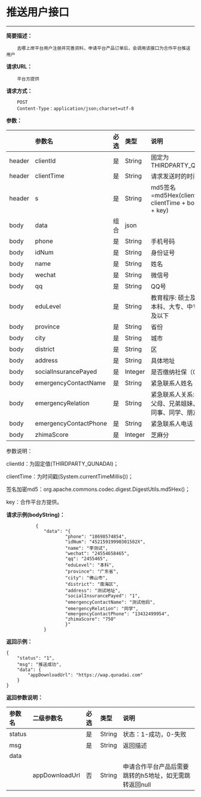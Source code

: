 # 推送用户接口

---

**简要描述：**

```
    去哪上岸平台用户注册并完善资料，申请平台产品订单后，会调用该接口为合作平台推送用户
```

**请求URL：**

```
    平台方提供
```

**请求方式：**

```
    POST
    Content-Type：application/json;charset=utf-8
```

**参数：**

|  | 参数名 | 必选 | 类型 | 说明 |
| :--- | :--- | :--- | :--- | :--- |
| header | clientId | 是 | String | 固定为THIRDPARTY\_QUNADAI |
| header | clientTime | 是 | String | 请求发送时的时间 |
| header | s | 是 | String | md5签名=md5Hex\(clientId + clientTime + bodyString + key\) |
| body | data | 组合 | json |  |
| body | phone | 是 | String | 手机号码 |
| body | idNum | 是 | String | 身份证号 |
| body | name | 是 | String | 姓名 |
| body | wechat | 是 | String | 微信号 |
| body | qq | 是 | String | QQ号 |
| body | eduLevel | 是 | String | 教育程序: 硕士及以上、本科、大专、中专/高中及以下 |
| body | province | 是 | String | 省份 |
| body | city | 是 | String | 城市 |
| body | district | 是 | String | 区 |
| body | address | 是 | String | 具体地址 |
| body | socialInsurancePayed | 是 | Integer | 是否缴纳社保（0否1是） |
| body | emergencyContactName | 是 | String | 紧急联系人姓名 |
| body | emergencyRelation | 是 | String | 紧急联系人关系: 配偶、 父母、兄弟姐妹、子女、同事、同学、朋友 |
| body | emergencyContactPhone | 是 | String | 紧急联系人电话 |
| body | zhimaScore | 是 | Integer | 芝麻分 |

参数说明：

clientId：为固定值\(THIRDPARTY\_QUNADAI\)；

clientTime：为时间戳\(System.currentTimeMillis\(\)\)；

签名加密md5：org.apache.commons.codec.digest.DigestUtils.md5Hex\(\)；

key：合作平台方提供。

**请求示例\(**bodyString**\)：**

```
           {
              "data": "{
                      "phone": "18698574854",
                      "idNum": "45215919990301502X",
                      "name": "李测试",
                      "wechat": "24554658465",
                      "qq": "2455465",
                      "eduLevel": "本科",
                      "province": "广东省",
                      "city": "佛山市",
                      "district": "南海区",
                      "address": "测试地址",
                      "socialInsurancePayed": "1",
                      "emergencyContactName": "测试他妈",
                      "emergencyRelation": "同学",
                      "emergencyContactPhone": "13432499954",                                          
                      "zhimaScore": "750"
                      }"
              }
```

**返回示例：**

```
{
    "status": "1",
    "msg": "推送成功",
    "data": {
        "appDownloadUrl": "https://wap.qunadai.com"
    }
}
```

**返回参数说明：**

| 参数名 | 二级参数名 | 必选 | 类型 | 说明 |
| :--- | :--- | :--- | :--- | :--- |
| status |  | 是 | String | 状态：1-成功，0-失败 |
| msg |  | 是 | String | 返回描述 |
| data |  |  |  |  |
|  | appDownloadUrl | 否 | String | 申请合作平台产品后需要跳转的h5地址，如无需跳转返回null |



